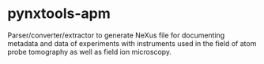 # pynxtools-apm
Parser/converter/extractor to generate NeXus file for documenting metadata and data of experiments with instruments used in the field of atom probe tomography as well as field ion microscopy.